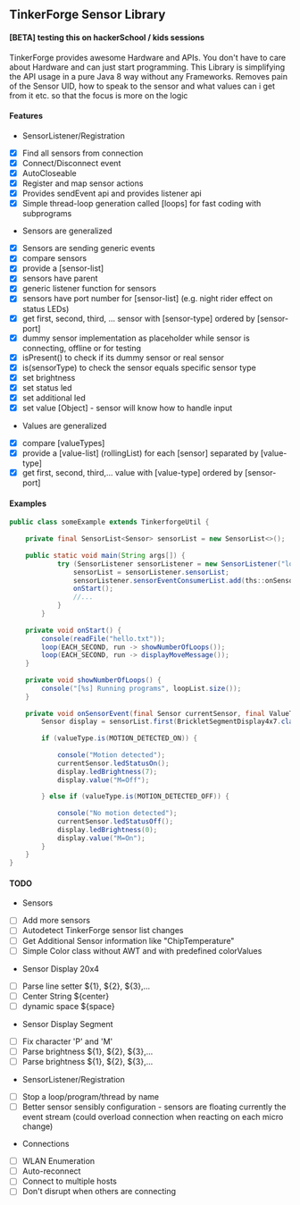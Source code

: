TinkerForge Sensor Library
------------------
#### [BETA] testing this on hackerSchool / kids sessions

TinkerForge provides awesome Hardware and APIs. You don't have to care about Hardware and can just start programming.
This Library is simplifying the API usage in a pure Java 8 way without any Frameworks.
Removes pain of the Sensor UID, how to speak to the sensor and what values can i get from it etc. so that the focus is more on the logic

#### Features
* SensorListener/Registration
- [X] Find all sensors from connection
- [X] Connect/Disconnect event
- [X] AutoCloseable
- [X] Register and map sensor actions
- [X] Provides sendEvent api and provides listener api
- [X] Simple thread-loop generation called [loops] for fast coding with subprograms

* Sensors are generalized
- [X] Sensors are sending generic events
- [X] compare sensors 
- [X] provide a [sensor-list] 
- [X] sensors have parent 
- [X] generic listener function for sensors 
- [X] sensors have port number for [sensor-list] (e.g. night rider effect on status LEDs) 
- [X] get first, second, third, ... sensor with [sensor-type] ordered by [sensor-port] 
- [X] dummy sensor implementation as placeholder while sensor is connecting, offline or for testing 
- [X] isPresent() to check if its dummy sensor or real sensor 
- [X] is(sensorType) to check the sensor equals specific sensor type
- [X] set brightness
- [X] set status led
- [X] set additional led
- [X] set value [Object] - sensor will know how to handle input

* Values are generalized
- [X] compare [valueTypes] 
- [X] provide a [value-list] (rollingList) for each [sensor] separated by [value-type]
- [X] get first, second, third,... value with [value-type] ordered by [sensor-port] 

#### Examples
```java
public class someExample extends TinkerforgeUtil {
    
    private final SensorList<Sensor> sensorList = new SensorList<>();
    
    public static void main(String args[]) {
            try (SensorListener sensorListener = new SensorListener("localhost", 4223)) {
                sensorList = sensorListener.sensorList;
                sensorListener.sensorEventConsumerList.add(ths::onSensorEvent);
                onStart();
                //...
            }
        }
        
    private void onStart() {
        console(readFile("hello.txt"));
        loop(EACH_SECOND, run -> showNumberOfLoops());
        loop(EACH_SECOND, run -> displayMoveMessage());
    }
    
    private void showNumberOfLoops() {
        console("[%s] Running programs", loopList.size());
    }
    
    private void onSensorEvent(final Sensor currentSensor, final ValueType valueType) {
        Sensor display = sensorList.first(BrickletSegmentDisplay4x7.class);
    
        if (valueType.is(MOTION_DETECTED_ON)) {
    
            console("Motion detected");
            currentSensor.ledStatusOn();
            display.ledBrightness(7);
            display.value("M=Off");
    
        } else if (valueType.is(MOTION_DETECTED_OFF)) {
    
            console("No motion detected");
            currentSensor.ledStatusOff();
            display.ledBrightness(0);
            display.value("M=On");
        }
    }
}
```

#### TODO
* Sensors
- [ ] Add more sensors
- [ ] Autodetect TinkerForge sensor list changes
- [ ] Get Additional Sensor information like "ChipTemperature"
- [ ] Simple Color class without AWT and with predefined colorValues

* Sensor Display 20x4
- [ ] Parse line setter ${1}, ${2}, ${3},...
- [ ] Center String ${center}
- [ ] dynamic space ${space}
* Sensor Display Segment
- [ ] Fix character 'P' and 'M'
- [ ] Parse brightness ${1}, ${2}, ${3},...
- [ ] Parse brightness ${1}, ${2}, ${3},...

* SensorListener/Registration
- [ ] Stop a loop/program/thread by name
- [ ] Better sensor sensibly configuration - sensors are floating currently the event stream (could overload connection when reacting on each micro change)

* Connections
- [ ] WLAN Enumeration
- [ ] Auto-reconnect
- [ ] Connect to multiple hosts
- [ ] Don't disrupt when others are connecting